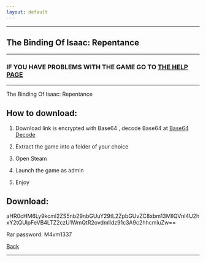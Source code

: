 ```yaml
---
layout: default
---
```


* * *

## The Binding Of Isaac: Repentance

* * *

### IF YOU HAVE PROBLEMS WITH THE GAME GO TO [THE HELP PAGE](/games/help.md)

* * *

The Binding Of Isaac: Repentance

## How to download:

1. Download link is encrypted with Base64 , decode Base64 at [Base64 Decode](https://www.base64decode.org/)

2. Extract the game into a folder of your choice

3. Open Steam

4. Launch the game as admin

5. Enjoy

## Download:

aHR0cHM6Ly9kcml2ZS5nb29nbGUuY29tL2ZpbGUvZC8xbm13MllQVnl4U2hxY2tQUlpFeVB4LTZ2czU1WmQtR2ovdmlldz91c3A9c2hhcmluZw==

Rar password: M4vm1337

[Back](https://m4vmcvrk.github.io/)

* * *